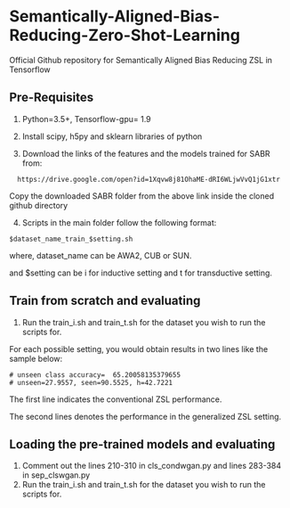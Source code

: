 # Semantically-Aligned-Bias-Reducing-Zero-Shot-Learning
Official Github repository for Semantically Aligned Bias Reducing ZSL in Tensorflow

## Pre-Requisites
1. Python=3.5+, Tensorflow-gpu= 1.9

2. Install scipy, h5py and sklearn libraries of python

3. Download the links of the features and the models trained for SABR from:
```
  https://drive.google.com/open?id=1Xqvw8j81OhaME-dRI6WLjwVvQ1jG1xtr
```
  Copy the downloaded SABR folder from the above link inside the cloned github directory

4. Scripts in the main folder follow the following format:
```
$dataset_name_train_$setting.sh
```
where, dataset_name can be AWA2, CUB or SUN.

and $setting can be i for inductive setting and t for transductive setting.

## Train from scratch and evaluating

1. Run the train_i.sh and train_t.sh for the dataset you wish to run the scripts for.

For each possible setting, you would obtain results in two lines like the sample below: 
```
# unseen class accuracy=  65.20058135379655
# unseen=27.9557, seen=90.5525, h=42.7221
```
The first line indicates the conventional ZSL performance.

The second lines denotes the performance in the generalized ZSL setting.

## Loading the pre-trained models and evaluating

1. Comment out the lines 210-310 in cls_condwgan.py and lines 283-384 in sep_clswgan.py
2. Run the train_i.sh and train_t.sh for the dataset you wish to run the scripts for.

